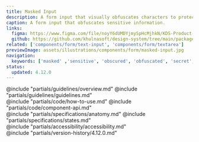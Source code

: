 ```yaml
---
title: Masked Input
description: A form input that visually obfuscates characters to protect sensitive information by replacing them with a shape.
caption: A form input that obfuscates sensitive information.
links:
  figma: https://www.figma.com/file/noyY6dUMDYjmySpHcMjhkN/KDS-Product---Components?type=design&node-id=39336%3A85955&mode=design&t=Cxb5rUqyu3pTHA9V-1
  github: https://github.com/khulnasoft/design-system/tree/main/packages/components/src/components/kds/form/masked-input
related: ['components/form/text-input', 'components/form/textarea']
previewImage: assets/illustrations/components/form/masked-input.jpg
navigation:
  keywords: ['masked' ,'sensitive', 'obscured', 'obfuscated', 'secret', 'form', 'input', 'textarea']
status:
  updated: 4.12.0
---
```


<section data-tab="Guidelines">
  @include "partials/guidelines/overview.md"
  @include "partials/guidelines/guidelines.md"
</section>

<section data-tab="Code">
  @include "partials/code/how-to-use.md"
  @include "partials/code/component-api.md"
</section>

<section data-tab="Specifications">
  @include "partials/specifications/anatomy.md"
  @include "partials/specifications/states.md"
</section>

<section data-tab="Accessibility">
  @include "partials/accessibility/accessibility.md"
</section>

<section data-tab="Version history">
  @include "partials/version-history/4.12.0.md"
</section>
